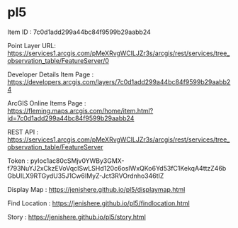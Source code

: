 # pl5
Item ID : 7c0d1add299a44bc84f9599b29aabb24

Point Layer URL: https://services1.arcgis.com/pMeXRvgWClLJZr3s/arcgis/rest/services/tree_observation_table/FeatureServer/0

Developer Details Item Page : https://developers.arcgis.com/layers/7c0d1add299a44bc84f9599b29aabb24

ArcGIS Online Items Page : https://fleming.maps.arcgis.com/home/item.html?id=7c0d1add299a44bc84f9599b29aabb24

REST API : https://services1.arcgis.com/pMeXRvgWClLJZr3s/arcgis/rest/services/tree_observation_table/FeatureServer

Token : pyIoc1ac80cSMjv0YWBy3GMX-f793NuYJ2xCkzEVoVqcISwLSHd120c6osIWxQKo6Yd53fC1KekqA4ttzZ46bGbUILX9RTGydU35J1Cw6IMyZ-Jct3RVOrdnho346tIZ

Display Map : https://jenishere.github.io/pl5/displaymap.html

Find Location : https://jenishere.github.io/pl5/findlocation.html

Story : https://jenishere.github.io/pl5/story.html
